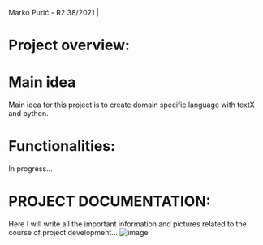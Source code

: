 
Marko Purić - R2 38/2021 |

# Project overview:
# Main idea
Main idea for this project is to create domain specific language with textX and python.
# Functionalities:
In progress...
# PROJECT DOCUMENTATION:
Here I will write all the important information and pictures related to the course of project development...
![image](https://user-images.githubusercontent.com/18674783/144838472-2645c8f6-3715-4dcd-ab25-866041f041a2.png)



